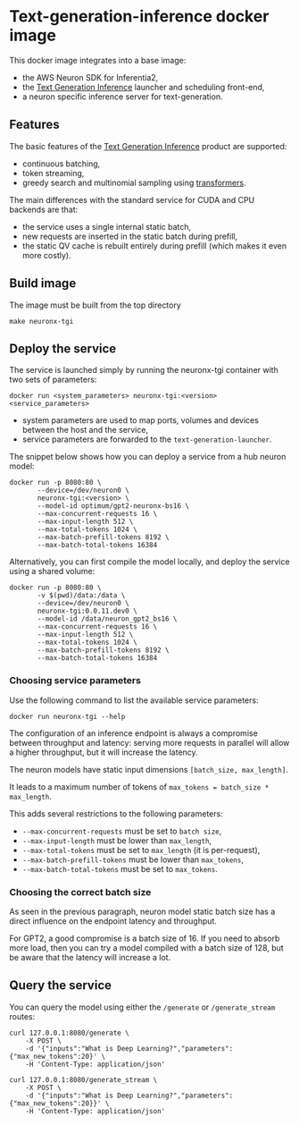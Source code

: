 # Text-generation-inference docker image

This docker image integrates into a base image:

- the AWS Neuron SDK for Inferentia2,
- the [Text Generation Inference](https://github.com/huggingface/text-generation-inference) launcher and scheduling front-end,
- a neuron specific inference server for text-generation.

## Features

The basic features of the [Text Generation Inference](https://github.com/huggingface/text-generation-inference) product are supported:

- continuous batching,
- token streaming,
- greedy search and multinomial sampling using [transformers](https://huggingface.co/docs/transformers/generation_strategies#customize-text-generation).

The main differences with the standard service for CUDA and CPU backends are that:

- the service uses a single internal static batch,
- new requests are inserted in the static batch during prefill,
- the static QV cache is rebuilt entirely during prefill (which makes it even more costly).

## Build image

The image must be built from the top directory

```
make neuronx-tgi
```

## Deploy the service

The service is launched simply by running the neuronx-tgi container with two sets of parameters:

```
docker run <system_parameters> neuronx-tgi:<version> <service_parameters>
```

- system parameters are used to map ports, volumes and devices between the host and the service,
- service parameters are forwarded to the `text-generation-launcher`.

The snippet below shows how you can deploy a service from a hub neuron model:

```
docker run -p 8080:80 \
       --device=/dev/neuron0 \
       neuronx-tgi:<version> \
       --model-id optimum/gpt2-neuronx-bs16 \
       --max-concurrent-requests 16 \
       --max-input-length 512 \
       --max-total-tokens 1024 \
       --max-batch-prefill-tokens 8192 \
       --max-batch-total-tokens 16384
```

Alternatively, you can first compile the model locally, and deploy the service using a shared volume:

```
docker run -p 8080:80 \
       -v $(pwd)/data:/data \
       --device=/dev/neuron0 \
       neuronx-tgi:0.0.11.dev0 \
       --model-id /data/neuron_gpt2_bs16 \
       --max-concurrent-requests 16 \
       --max-input-length 512 \
       --max-total-tokens 1024 \
       --max-batch-prefill-tokens 8192 \
       --max-batch-total-tokens 16384
```

### Choosing service parameters

Use the following command to list the available service parameters:

```
docker run neuronx-tgi --help
```

The configuration of an inference endpoint is always a compromise between throughput and latency: serving more requests in parallel will allow a higher throughput, but it will increase the latency.

The neuron models have static input dimensions `[batch_size, max_length]`.

It leads to a maximum number of tokens of `max_tokens = batch_size * max_length`.

This adds several restrictions to the following parameters:

- `--max-concurrent-requests` must be set to `batch size`,
- `--max-input-length` must be lower than `max_length`,
- `--max-total-tokens` must be set to `max_length` (it is per-request),
- `--max-batch-prefill-tokens` must be lower than `max_tokens`,
- `--max-batch-total-tokens` must be set to `max_tokens`.

### Choosing the correct batch size

As seen in the previous paragraph, neuron model static batch size has a direct influence on the endpoint latency and throughput.

For GPT2, a good compromise is a batch size of 16. If you need to absorb more load, then you can try a model compiled with a batch size of 128, but be aware
that the latency will increase a lot.

## Query the service

You can query the model using either the `/generate` or `/generate_stream` routes:

```
curl 127.0.0.1:8080/generate \
    -X POST \
    -d '{"inputs":"What is Deep Learning?","parameters":{"max_new_tokens":20}' \
    -H 'Content-Type: application/json'
```

```
curl 127.0.0.1:8080/generate_stream \
    -X POST \
    -d '{"inputs":"What is Deep Learning?","parameters":{"max_new_tokens":20}}' \
    -H 'Content-Type: application/json'
```
